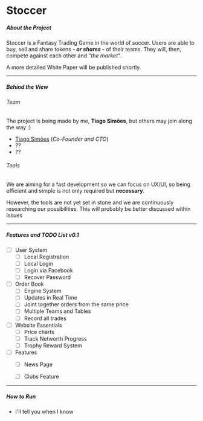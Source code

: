 # Stoccer

##### About the Project 

Stoccer is a Fantasy Trading Game in the world of soccer. Users are able to buy, sell and share tokens ***- or shares -*** of their teams. They will, then, compete against each other and *"the market"*. 

A more detailed White Paper will be published shortly.

- - - 

##### Behind the View

###### Team
The project is being made by me, **Tiago Simões**, but others may join along the way :)

- [Tiago Simões](https://github.com/tloriato) (*Co-Founder and CTO*)
- ??
- ??

###### Tools
We are aiming for a fast development so we can focus on UX/UI, so being efficient and simple is not only required but **necessary**. 

However, the tools are not yet set in stone and we are continuously researching our possibilities. This will probably be better discussed within Issues

- - - 
##### Features and TODO List v0.1
- [ ] User System 
  - [ ] Local Registration 
  - [ ] Local Login
  - [ ] Login via Facebook 
  - [ ] Recover Password
- [ ] Order Book
  - [ ] Engine System
  - [ ] Updates in Real Time
  - [ ] Joint together orders from the same price
  - [ ] Multiple Teams and Tables
  - [ ] Record all trades
- [ ] Website Essentials
  - [ ] Price charts
  - [ ] Track Networth Progress
  - [ ] Trophy Reward System
- [ ] Features
  - [ ] News Page
  - [ ] Clubs Feature


- - - 

##### How to Run

- I'll tell you when I know
